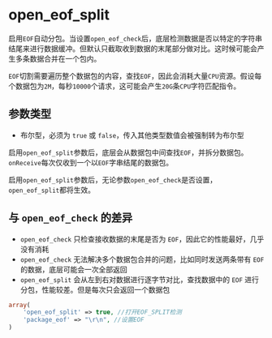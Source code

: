 # open_eof_split

启用`EOF`自动分包。当设置`open_eof_check`后，底层检测数据是否以特定的字符串结尾来进行数据缓冲。但默认只截取收到数据的末尾部分做对比。这时候可能会产生多条数据合并在一个包内。

`EOF`切割需要遍历整个数据包的内容，查找`EOF`，因此会消耗大量`CPU`资源。假设每个数据包为`2M`，每秒`10000`个请求，这可能会产生`20G`条`CPU`字符匹配指令。

参数类型
----
* 布尔型，必须为 `true` 或 `false`，传入其他类型数值会被强制转为布尔型

启用`open_eof_split`参数后，底层会从数据包中间查找`EOF`，并拆分数据包。`onReceive`每次仅收到一个以`EOF`字串结尾的数据包。

启用`open_eof_split`参数后，无论参数`open_eof_check`是否设置，`open_eof_split`都将生效。

与 `open_eof_check` 的差异
----
* `open_eof_check` 只检查接收数据的末尾是否为 `EOF`，因此它的性能最好，几乎没有消耗
* `open_eof_check` 无法解决多个数据包合并的问题，比如同时发送两条带有 `EOF` 的数据，底层可能会一次全部返回
* `open_eof_split` 会从左到右对数据进行逐字节对比，查找数据中的 `EOF` 进行分包，性能较差。但是每次只会返回一个数据包

```php
array(
	'open_eof_split' => true, //打开EOF_SPLIT检测
	'package_eof' => "\r\n", //设置EOF
)
```
